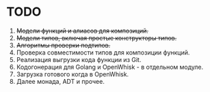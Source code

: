 # TODO

1. ~~Модели функций и алиасов для композиций.~~
2. ~~Модели типов, включая простые конструкторы типов.~~
3. ~~Алгоритмы проверки подтипов.~~
4. Проверка совместимости типов для композиции функций.
5. Реализация выгрузки кода функции из Git.
6. Кодогонерация для Golang и OpenWhisk - в отдельном модуле.
7. Загрузка готового когда в OpenWhisk.
8. Далее монада, ADT и прочее.